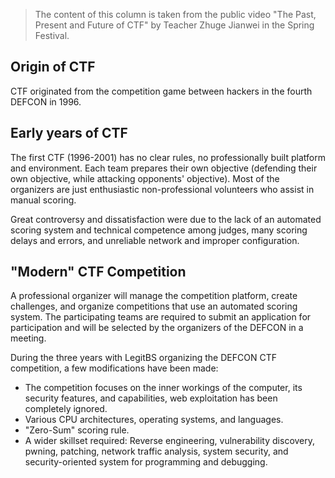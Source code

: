 > The content of this column is taken from the public video "The Past, Present and Future of CTF" by Teacher Zhuge Jianwei in the Spring Festival.


## Origin of CTF


CTF originated from the competition game between hackers in the fourth DEFCON in 1996.

## Early years of CTF

The first CTF (1996-2001) has no clear rules, no professionally built platform and environment. Each team prepares their own objective (defending their own objective, while attacking opponents' objective). Most of the organizers are just enthusiastic non-professional volunteers who assist in manual scoring.

Great controversy and dissatisfaction were due to the lack of an automated scoring system and technical competence among judges, many scoring delays and errors, and unreliable network and improper configuration.


## "Modern" CTF Competition


A professional organizer will manage the competition platform, create challenges, and organize competitions that use an automated scoring system. The participating teams are required to submit an application for participation and will be selected by the organizers of the DEFCON in a meeting.


During the three years with LegitBS organizing the DEFCON CTF competition, a few modifications have been made:

- The competition focuses on the inner workings of the computer, its security features, and capabilities, web exploitation has been completely ignored.
- Various CPU architectures, operating systems, and languages.
- "Zero-Sum" scoring rule.
- A wider skillset required: Reverse engineering, vulnerability discovery, pwning, patching, network traffic analysis, system security, and security-oriented system for programming and debugging.
